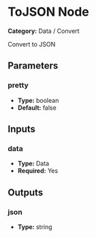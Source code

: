 
# ToJSON Node

**Category:** Data / Convert

Convert to JSON

## Parameters


### pretty
- **Type:** boolean
- **Default:** false





## Inputs


### data
- **Type:** Data
- **Required:** Yes



## Outputs


### json
- **Type:** string





